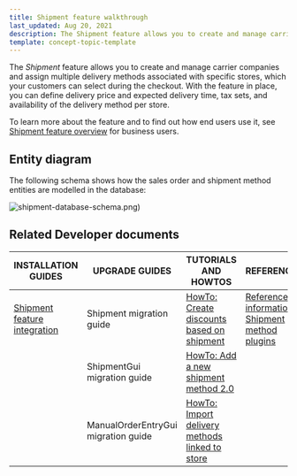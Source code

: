 ```yaml
---
title: Shipment feature walkthrough
last_updated: Aug 20, 2021
description: The Shipment feature allows you to create and manage carrier companies and assign multiple delivery methods associated with specific stores, which your customers can select during the checkout
template: concept-topic-template
---
```


The _Shipment_ feature allows you to create and manage carrier companies and assign multiple delivery methods associated with specific stores, which your customers can select during the checkout. With the feature in place, you can define delivery price and expected delivery time, tax sets, and availability of the delivery method per store.


To learn more about the feature and to find out how end users use it, see [Shipment feature overview](/docs/scos/user/features/{{page.version}}/shipment-feature-overview.html) for business users.


## Entity diagram

The following schema shows how the sales order and shipment method entities are modelled in the database:

<div class="width-100">

![shipment-database-schema.png)](https://spryker.s3.eu-central-1.amazonaws.com/docs/Features/Shipment/Shipment+Overview/shipment-database-schema.png)

</div>


## Related Developer documents

| INSTALLATION GUIDES  | UPGRADE GUIDES | TUTORIALS AND HOWTOS | REFERENCES |
|---|---|---|---|
| [Shipment feature integration](/docs/scos/dev/feature-integration-guides/{{page.version}}/shipment-feature-integration.html) | Shipment migration guide | [HowTo: Create discounts based on shipment](/docs/pbc/all/discount-management/{{site.version}}/base-shop/tutorials-and-howtos/howto-create-discounts-based-on-shipment.html#activate-a-discount-rule-based-on-a-shipment-carrier) | [Reference information: Shipment method plugins](/docs/scos/dev/feature-walkthroughs/{{page.version}}/shipment-feature-walkthrough/shipment-method-plugins-reference-information.html) |
|  | ShipmentGui migration guide | [HowTo: Add a new shipment method 2.0](/docs/scos/dev/tutorials-and-howtos/howtos/howto-add-a-new-shipment-method-2.0.html) |  |
|  | ManualOrderEntryGui migration guide | [HowTo: Import delivery methods linked to store](/docs/scos/dev/tutorials-and-howtos/howtos/feature-howtos/data-imports/howto-import-delivery-methods-linked-to-store.html) |  |
